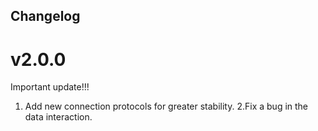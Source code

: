 ## Changelog

# v2.0.0
Important update!!!
1. Add new connection protocols for greater stability.
2.Fix a bug in the data interaction.
